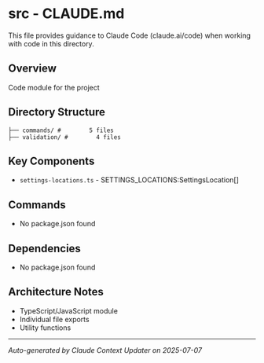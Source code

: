 # src - CLAUDE.md

This file provides guidance to Claude Code (claude.ai/code) when working with code in this directory.

## Overview
Code module for the project

## Directory Structure
```
├── commands/ #        5 files
├── validation/ #        4 files
```

## Key Components
- `settings-locations.ts` - SETTINGS_LOCATIONS:SettingsLocation[]

## Commands
- No package.json found

## Dependencies
- No package.json found

## Architecture Notes
- TypeScript/JavaScript module
- Individual file exports
- Utility functions

---
_Auto-generated by Claude Context Updater on 2025-07-07_
